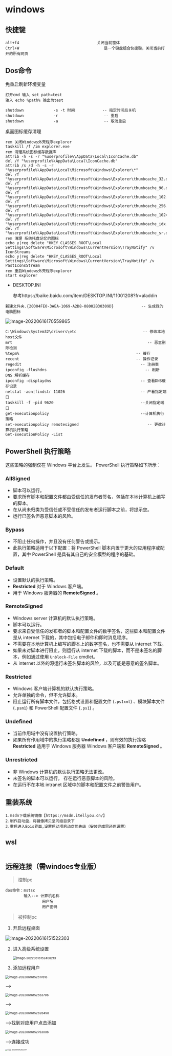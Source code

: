 # windows

## 快捷键

```
alt+f4									关闭当前窗体
Ctrl+W                                     是一个键盘组合快捷键，关闭当前打开的所有网页
```

## Dos命令

免重启刷新环境变量

```shell
打开cmd 输入 set path=test
输入 echo %path% 输出为test
```



```
shutdown             -s -t 时间            -- 指定时间后关机
shutdown             -r                    -- 重启
shutdown             -a                    -- 取消重启
```

桌面图标缓存清理

```shell
rem 关闭Windows外壳程序explorer
taskkill /f /im explorer.exe
rem 清理系统图标缓存数据库
attrib -h -s -r "%userprofile%\AppData\Local\IconCache.db"
del /f "%userprofile%\AppData\Local\IconCache.db"
attrib /s /d -h -s -r "%userprofile%\AppData\Local\Microsoft\Windows\Explorer\*"
del /f "%userprofile%\AppData\Local\Microsoft\Windows\Explorer\thumbcache_32.db"
del /f "%userprofile%\AppData\Local\Microsoft\Windows\Explorer\thumbcache_96.db"
del /f "%userprofile%\AppData\Local\Microsoft\Windows\Explorer\thumbcache_102.db"
del /f "%userprofile%\AppData\Local\Microsoft\Windows\Explorer\thumbcache_256.db"
del /f "%userprofile%\AppData\Local\Microsoft\Windows\Explorer\thumbcache_1024.db"
del /f "%userprofile%\AppData\Local\Microsoft\Windows\Explorer\thumbcache_idx.db"
del /f "%userprofile%\AppData\Local\Microsoft\Windows\Explorer\thumbcache_sr.db"
rem 清理 系统托盘记忆的图标
echo y|reg delete "HKEY_CLASSES_ROOT\Local Settings\Software\Microsoft\Windows\CurrentVersion\TrayNotify" /v IconStreams
echo y|reg delete "HKEY_CLASSES_ROOT\Local Settings\Software\Microsoft\Windows\CurrentVersion\TrayNotify" /v PastIconsStream
rem 重启Windows外壳程序explorer
start explorer
```

- DESKTOP.INI

  参考https://baike.baidu.com/item/DESKTOP.INI/11001208?fr=aladdin

```
新建文件夹.{20D04FE0-3AEA-1069-A2D8-08002B30309D}			-- 生成我的电脑图标
```

![image-20220616170559865](https://mapstore-1307680469.cos.ap-chongqing.myqcloud.com/img/202206161705934.png)

```
C:\Windows\System32\drivers\etc							    -- 修改本地host文件
mrt                                                           -- 恶意删除检测
%tepm%												     -- 缓存
recent												     -- 操作记录
regedit                          						   -- 注册表
ipconfig -flushdns                                           -- 刷新 DNS 解析缓存
ipconfig -displaydns							           -- 查看DNS缓存记录
netstat -aon|findstr 11026							       -- 产看指定端口 
taskkill -f -pid 9620 								       --关闭指定端口
get-executionpolicy									       --计算机执行策略
set-executionpolicy remotesigned                              -- 更改计算机执行策略
Get-ExecutionPolicy -List
```

## PowerShell 执行策略

这些策略的强制仅在 Windows 平台上发生。 PowerShell 执行策略如下所示：

### AllSigned

- 脚本可以运行。
- 要求所有脚本和配置文件都由受信任的发布者签名，包括在本地计算机上编写的脚本。
- 在从尚未归类为受信任或不受信任的发布者运行脚本之前，将提示您。
- 运行已签名但恶意脚本的风险。

### Bypass

- 不阻止任何操作，并且没有任何警告或提示。
- 此执行策略适用于以下配置：将 PowerShell 脚本内置于更大的应用程序或配置，其中 PowerShell 是具有其自己的安全模型的程序的基础。

### Default

- 设置默认的执行策略。
- **Restricted** 对于 Windows 客户端。
- 用于 Windows 服务器的 **RemoteSigned** 。

### RemoteSigned

- Windows server 计算机的默认执行策略。
- 脚本可以运行。
- 要求来自受信任的发布者的脚本和配置文件的数字签名，这些脚本和配置文件是从 internet 下载的，其中包括电子邮件和即时消息程序。
- 不需要在本地计算机上编写的脚本上的数字签名，也不需要从 internet 下载。
- 如果未对脚本进行阻止，则运行从 internet 下载的脚本，而不是未签名的脚本，例如通过使用 `Unblock-File` cmdlet。
- 从 internet 以外的源运行未签名脚本的风险，以及可能是恶意的签名脚本。

### Restricted

- Windows 客户端计算机的默认执行策略。
- 允许单独的命令，但不允许脚本。
- 阻止运行所有脚本文件，包括格式设置和配置文件 (`.ps1xml`) 、模块脚本文件 (`.psm1`) 和 PowerShell 配置文件 (`.ps1`) 。

### Undefined

- 当前作用域中没有设置执行策略。
- 如果所有作用域中的执行策略都是 **Undefined** ，则有效的执行策略 **Restricted** 适用于 Windows 服务器 Windows 客户端和 **RemoteSigned** 。

### Unrestricted

- 非 Windows 计算机的默认执行策略无法更改。
- 未签名的脚本可以运行。 存在运行恶意脚本的风险。
- 在运行不在本地 intranet 区域中的脚本和配置文件之前警告用户。

## 重装系统

```apl
1.msdn下载系统镜像【https://msdn.itellyou.cn/】
2.制作启动盘，将镜像拷贝至同级目录下
3.重启进入Bois界面,设置启动项启动盘优先级（安装完成需还原设置）
```

## wsl

```
```

## 远程连接（需windoes专业版）

>控制pc

```
dos命令：mstsc
		输入--> 计算机名称
				用户名
				用户密码

```

> 被控制pc

1. 开启远程桌面

![image-20220616151522303](https://mapstore-1307680469.cos.ap-chongqing.myqcloud.com/img/202206161515368.png)

2. 进入高级系统设置

   <img src="https://mapstore-1307680469.cos.ap-chongqing.myqcloud.com/img/202206161524268.png" alt="image-20220616152408213" style="zoom:67%;" />

3. 添加远程用户

<img src="https://mapstore-1307680469.cos.ap-chongqing.myqcloud.com/img/202206161525659.png" alt="image-20220616152517618" style="zoom:67%;" />

-->

<img src="https://mapstore-1307680469.cos.ap-chongqing.myqcloud.com/img/202206161525835.png" alt="image-20220616152553796" style="zoom:67%;" />

-->

<img src="https://mapstore-1307680469.cos.ap-chongqing.myqcloud.com/img/202206161526537.png" alt="image-20220616152628498" style="zoom:67%;" />

-->找到对应用户点击添加

<img src="https://mapstore-1307680469.cos.ap-chongqing.myqcloud.com/img/202206161527046.png" alt="image-20220616152753006" style="zoom:67%;" />

-->连接成功

<img src="https://mapstore-1307680469.cos.ap-chongqing.myqcloud.com/img/202206161529286.png" alt="image-20220616152922047" style="zoom: 33%;" />
